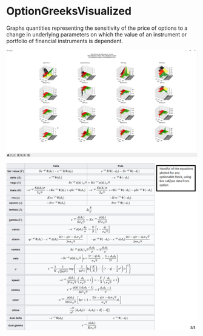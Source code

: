 # OptionGreeksVisualized
Graphs quantities representing the sensitivity of the price of options to a change in underlying parameters on which the value of an instrument or portfolio of financial instruments is dependent.

![Output of OptionGreeksVisualized](https://github.com/KyleJamesKilty/OptionGreeksVisualized/blob/Pictures/Option%20Greeks%20Pictures/Options.png?raw=true)

![Output of OptionGreeksVisualized](https://github.com/KyleJamesKilty/OptionGreeksVisualized/blob/Pictures/Option%20Greeks%20Pictures/Greek_Outputs_Explanation.png?raw=true)
